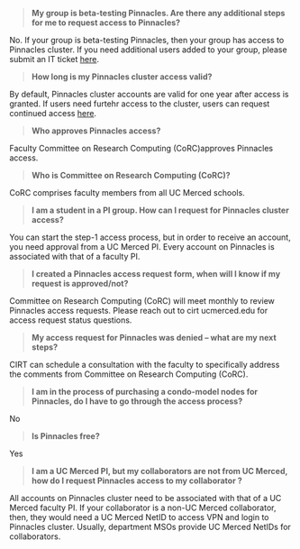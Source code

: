 >__My group is beta-testing Pinnacles. Are there any additional steps for me to request access to Pinnacles?__

No. If your group is beta-testing Pinnacles, then your group has access to Pinnacles cluster. If you need additional users added to your group, please submit an IT ticket [here](https://ucmerced.service-now.com/servicehub?id=public_kb_article&sys_id=643ea9ff1b67a0543a003112cd4bcba3&form_id=280d8bb04f72f6006137d0af0310c7b0).

>__How long is my Pinnacles cluster access valid?__

By default, Pinnacles cluster accounts are valid for one year after access is granted. If users need furtehr access to the cluster, users can request continued access [here](https://ucmerced.service-now.com/servicehub?id=public_kb_article&sys_id=3c3ee9ff1b67a0543a003112cd4bcb13&form_id=06da3f8edbfc08103c4d56f3ce9619f4).

> __Who approves Pinnacles access?__

Faculty Committee on Research Computing (CoRC)approves Pinnacles access.

> __Who is Committee on Research Computing (CoRC)?__

CoRC comprises faculty members from all UC Merced schools.

> __I am a student in a PI group. How can I request for Pinnacles cluster access?__

You can start the step-1 access process, but in order to receive an account, you need approval from a UC Merced PI. Every account on Pinnacles is associated with that of a faculty PI.

> __I created a Pinnacles access request form, when will I know if my request is approved/not?__

Committee on Research Computing (CoRC) will meet monthly to review Pinnacles access requests. Please reach out to cirt ucmerced.edu for access request status questions.

> __My access request for Pinnacles was denied – what are my next steps?__

CIRT can schedule a consultation with the faculty to specifically address the comments from Committee on Research Computing (CoRC).

> __I am in the process of purchasing a condo-model nodes for Pinnacles, do I have to go through the access process?__

No

>__Is Pinnacles free?__

Yes

>__I am a UC Merced PI, but my collaborators are not from UC Merced, how do I request Pinnacles access to my collaborator ?__

All accounts on Pinnacles cluster need to be associated with that of a UC Merced faculty PI. If your collaborator is a non-UC Merced collaborator, then, they would need a UC Merced NetID to access VPN and login to Pinnacles cluster. Usually, department MSOs provide UC Merced NetIDs for collaborators.

